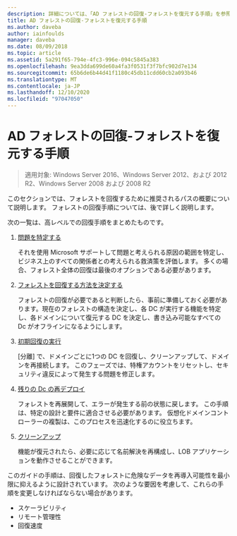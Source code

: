 ```yaml
---
description: 詳細については、「AD フォレストの回復-フォレストを復元する手順」を参照してください。
title: AD フォレストの回復-フォレストを復元する手順
ms.author: daveba
author: iainfoulds
manager: daveba
ms.date: 08/09/2018
ms.topic: article
ms.assetid: 5a291f65-794e-4fc3-996e-094c5845a383
ms.openlocfilehash: 9ea3dda699de60a4fa3f0531f3f7bfc902d7e134
ms.sourcegitcommit: 65b6de6b44d41f1180c45db11cdd60cb2a093b46
ms.translationtype: MT
ms.contentlocale: ja-JP
ms.lasthandoff: 12/10/2020
ms.locfileid: "97047050"
---
```

# <a name="ad-forest-recovery---steps-for-restoring-the-forest"></a>AD フォレストの回復-フォレストを復元する手順

>適用対象: Windows Server 2016、Windows Server 2012、および 2012 R2、Windows Server 2008 および 2008 R2

このセクションでは、フォレストを回復するために推奨されるパスの概要について説明します。 フォレストの回復手順については、後で詳しく説明します。

次の一覧は、高レベルでの回復手順をまとめたものです。

1. [問題を特定する](AD-Forest-Recovery-Identify-the-Problem.md)

   それを使用 Microsoft サポートして問題と考えられる原因の範囲を特定し、ビジネス上のすべての関係者との考えられる救済策を評価します。 多くの場合、フォレスト全体の回復は最後のオプションである必要があります。

2. [フォレストを回復する方法を決定する](AD-Forest-Recovery-Determine-how-to-Recover.md)

   フォレストの回復が必要であると判断したら、事前に準備しておく必要があります。現在のフォレストの構造を決定し、各 DC が実行する機能を特定し、各ドメインについて復元する DC を決定し、書き込み可能なすべての Dc がオフラインになるようにします。

3. [初期回復の実行](AD-Forest-Recovery-Perform-initial-recovery.md)

   [分離] で、ドメインごとに1つの DC を回復し、クリーンアップして、ドメインを再接続します。 このフェーズでは、特権アカウントをリセットし、セキュリティ違反によって発生する問題を修正します。

4. [残りの Dc の再デプロイ](AD-Forest-Recovery-Restore-Additional-DCs.md)

   フォレストを再展開して、エラーが発生する前の状態に戻します。 この手順は、特定の設計と要件に適合させる必要があります。 仮想化ドメインコントローラーの複製は、このプロセスを迅速化するのに役立ちます。

5. [クリーンアップ](AD-Forest-Recovery-Cleanup.md)

   機能が復元されたら、必要に応じて名前解決を再構成し、LOB アプリケーションを動作させることができます。

このガイドの手順は、回復したフォレストに危険なデータを再導入可能性を最小限に抑えるように設計されています。 次のような要因を考慮して、これらの手順を変更しなければならない場合があります。

- スケーラビリティ
- リモート管理性
- 回復速度

